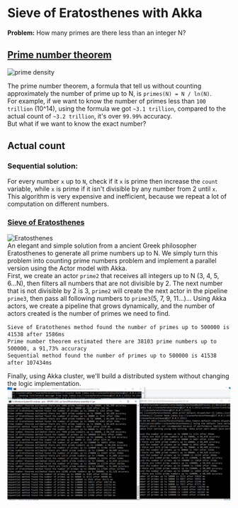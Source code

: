 # Sieve of Eratosthenes with Akka

**Problem:** How many primes are there less than an integer N?

## [Prime number theorem](https://www.khanacademy.org/computing/computer-science/cryptography/comp-number-theory/v/prime-number-theorem-the-density-of-primes)
![prime density](http://img.youtube.com/vi/7jzCJJIc59E/0.jpg)  

The prime number theorem, a formula that tell us without counting approximately the number of prime up to N, is `primes(N) = N / ln(N)`.  
For example, if we want to know the number of primes less than `100 trillion` (10^14), using the formula we got `~3.1 trillion`, compared to the actual count of `~3.2 trillion`, it's over `99.99%` accuracy.  
But what if we want to know the exact number?

## Actual count
### Sequential solution: 
For every number `x` up to `N`, check if it `x` is prime then increase the `count` variable, while `x` is prime if it isn't divisible by any number from 2 until `x`.  
This algorithm is very expensive and inefficient, because we repeat a lot of computation on different numbers.

### [Sieve of Eratosthenes](https://www.khanacademy.org/computing/computer-science/cryptography/comp-number-theory/v/sieve-of-eratosthenes-prime-adventure-part-4)
![Eratosthenes](https://upload.wikimedia.org/wikipedia/commons/b/b3/Eratosthene.01.png)  
An elegant and simple solution from a ancient Greek philosopher Eratosthenes to generate all prime numbers up to N.
We simply turn this problem into counting prime numbers problem and implement a parallel version using the Actor model with Akka.  
First, we create an actor `prime2` that receives all integers up to N (3, 4, 5, 6...N), then filters all numbers that are not divisible by 2. The next number that is not divisible by 2 is 3, `prime2` will create the next actor in the pipeline `prime3`, then pass all following numbers to `prime3`(5, 7, 9, 11...)... Using Akka actors, we create a pipeline that grows dynamically, and the number of actors created is the number of primes we need to find.  
```
Sieve of Eratothenes method found the number of primes up to 500000 is 41538 after 1586ms
Prime number theorem estimated there are 38103 prime numbers up to 500000, a 91,73% accuracy
Sequential method found the number of primes up to 500000 is 41538 after 107434ms
```  

Finally, using Akka cluster, we'll build a distributed system without changing the logic implementation.  
![cluster image](https://raw.githubusercontent.com/luonglearnstocode/sieve-of-eratosthenes-akka/master/cluster.png)
